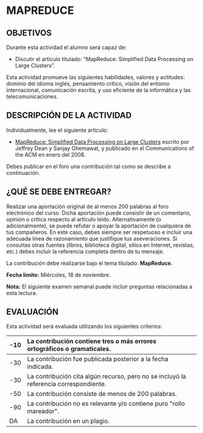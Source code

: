 # MAPREDUCE
## OBJETIVOS
Durante esta actividad el alumno será capaz de:

* Discutir el artículo titulado: “MapReduce: Simplified Data Processing on Large Clusters”.

Esta actividad promueve las siguientes habilidades, valores y actitudes: dominio del idioma inglés, pensamiento crítico, visión del entorno internacional, comunicación escrita, y uso eficiente de la informática y las telecomunicaciones.

## DESCRIPCIÓN DE LA ACTIVIDAD
Individualmente, lee el siguiente artículo:

* [MapReduce: Simplified Data Processing on Large Clusters](mapreduce.pdf) escrito por Jeffrey Dean y Sanjay Ghemawat, y publicado en el Communications of the ACM en enero del 2008.

Debes publicar en el foro una contribución tal como se describe a continuación.

## ¿QUÉ SE DEBE ENTREGAR?
Realizar una aportación original de al menos 200 palabras al foro electrónico del curso. Dicha aportación puede consistir de un comentario, opinión o crítica respecto al artículo leído. Alternativamente (o adicionalmente), se puede refutar o apoyar la aportación de cualquiera de tus compañeros. En este caso, debes siempre ser respetuoso e incluir una adecuada línea de razonamiento que justifique tus aseveraciones. Si consultas otras fuentes (libros, biblioteca digital, sitios en Internet, revistas, etc.) debes incluir la referencia completa dentro de tu mensaje.

La contribución debe realizarse bajo el tema titulado: **MapReduce.**

**Fecha límite:** Miércoles, 18 de noviembre.

**Nota:** El siguiente examen semanal puede incluir preguntas relacionadas a esta lectura.

## EVALUACIÓN
Esta actividad será evaluada utilizando los siguientes criterios:

-10	| La contribución contiene tres o más errores ortográficos o gramaticales.
:--- | :---
-30	| La contribución fue publicada posterior a la fecha indicada.
-30	| La contribución cita algún recurso, pero no se incluyó la referencia correspondiente.
-50	| La contribución consiste de menos de 200 palabras.
-90	| La contribución no es relevante y/o contiene puro "rollo mareador".
DA	| La contribución en un plagio.

